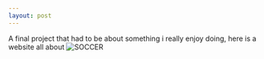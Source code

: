 ```yaml
---
layout: post
---
```


A final project that had to be about something i really enjoy doing,
here is a website all about ![SOCCER](http://soccerstalkers.net)
